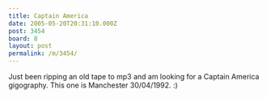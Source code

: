 ```yaml
---
title: Captain America
date: 2005-05-20T20:31:10.000Z
post: 3454
board: 8
layout: post
permalink: /m/3454/
---
```

Just been ripping an old tape to mp3 and am looking for a Captain America gigography. This one is Manchester 30/04/1992.
:)
